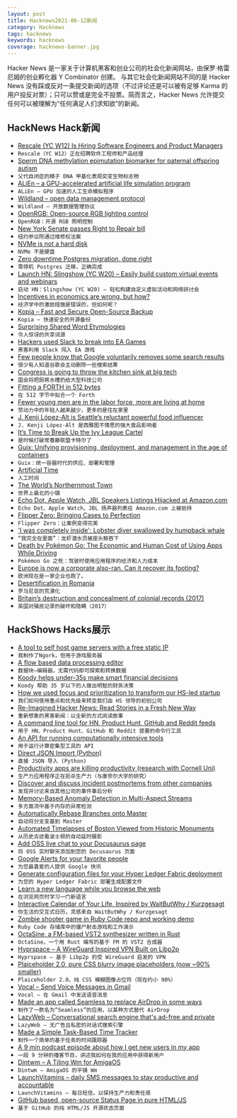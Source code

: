 ```yaml
---
layout: post
title: Hacknews2021-06-12新闻
category: Hacknews
tags: hacknews
keywords: hacknews
coverage: hacknews-banner.jpg
---
```


Hacker News 是一家关于计算机黑客和创业公司的社会化新闻网站，由保罗·格雷厄姆的创业孵化器 Y Combinator 创建。
与其它社会化新闻网站不同的是 Hacker News 没有踩或反对一条提交新闻的选项（不过评论还是可以被有足够 Karma 的用户投反对票）；只可以赞或是完全不投票。简而言之，Hacker News 允许提交任何可以被理解为“任何满足人们求知欲”的新闻。

## HackNews Hack新闻


- [Rescale (YC W12) Is Hiring Software Engineers and Product Managers](https://jobs.lever.co/rescale)
- `Rescale（YC W12）正在招聘软件工程师和产品经理`
- [Sperm DNA methylation epimutation biomarker for paternal offspring autism](https://doi.org/10.1186/s13148-020-00995-2)
- `父代自闭症的精子 DNA 甲基化表观突变生物标志物`
- [ALiEn – a GPU-accelerated artificial life simulation program](https://alien-project.org/)
- `ALiEn – GPU 加速的人工生命模拟程序`
- [Wildland – open data management protocol](https://wildland.io/)
- `Wildland – 开放数据管理协议`
- [OpenRGB: Open-source RGB lighting control](https://openrgb.org/)
- `OpenRGB：开源 RGB 照明控制`
- [New York Senate passes Right to Repair bill](https://www.ifixit.com/News/50722/victory-new-york-senate-passes-landmark-right-to-repair-bill)
- `纽约参议院通过维修权法案`
- [NVMe is not a hard disk](https://blog.koehntopp.info/2021/05/25/nvme-is-not-a-hard-disk.html)
- `NVMe 不是硬盘`
- [Zero downtime Postgres migration, done right](https://engineering.theblueground.com/blog/zero-downtime-postgres-migration-done-right/)
- `零停机 Postgres 迁移，正确完成`
- [Launch HN: Slingshow (YC W20) – Easily build custom virtual events and webinars](item?id=27474808)
- `启动 HN：Slingshow (YC W20) – 轻松构建自定义虚拟活动和网络研讨会`
- [Incentives in economics are wrong, but how?](https://wyclif.substack.com/p/incentives-in-economics-are-wrong)
- `经济学中的激励措施是错误的，但如何呢？`
- [Kopia – Fast and Secure Open-Source Backup](https://kopia.io/)
- `Kopia – 快速安全的开源备份`
- [Surprising Shared Word Etymologies](https://www.danielde.dev/blog/surprising-shared-word-etymologies/)
- `令人惊讶的共享词源`
- [Hackers used Slack to break into EA Games](https://www.vice.com/en/article/7kvkqb/how-ea-games-was-hacked-slack)
- `黑客利用 Slack 闯入 EA 游戏`
- [Few people know that Google voluntarily removes some search results](https://twitter.com/kashhill/status/1402986015107653647)
- `很少有人知道谷歌会主动删除一些搜索结果`
- [Congress is going to throw the kitchen sink at big tech](https://bigtechnology.substack.com/p/congress-is-going-to-throw-the-kitchen)
- `国会将把厨房水槽扔给大型科技公司`
- [Fitting a FORTH in 512 bytes](https://niedzejkob.p4.team/bootstrap/miniforth/)
- `在 512 字节中拟合一个 Forth`
- [Fewer young men are in the labor force, more are living at home](https://www.bloomberg.com/news/articles/2021-06-11/fewer-young-men-are-in-the-labor-force-more-are-living-at-home)
- `劳动力中的年轻人越来越少，更多的是住在家里`
- [J. Kenji López-Alt is Seattle’s reluctant powerful food influencer](https://www.seattletimes.com/life/food-drink/j-kenji-lopez-alt-is-seattles-most-powerful-food-influencer-and-its-most-reluctant-one/)
- `J. Kenji López-Alt 是西雅图不情愿的强大食品影响者`
- [It’s Time to Break Up the Ivy League Cartel](https://www.chronicle.com/article/how-meritocracy-became-trickle-down-education)
- `是时候打破常春藤联盟卡特尔了`
- [Guix: Unifying provisioning, deployment, and management in the age of containers](https://archive.fosdem.org/2020/schedule/event/guix/)
- `Guix：统一容器时代的供应、部署和管理`
- [Artificial Time](https://fortelabs.co/blog/artificial-time/)
- `人工时间`
- [The World’s Northernmost Town](https://www.scientificamerican.com/article/the-worlds-northernmost-town-is-changing-dramatically/)
- `世界上最北的小镇`
- [Echo Dot, Apple Watch, JBL Speakers Listings Hijacked at Amazon.com](https://sellercentral.amazon.com/forums/t/review-manipulation-amazon-echo-dot-listing-hijacked-seriosly/856604)
- `Echo Dot、Apple Watch、JBL 扬声器列表在 Amazon.com 上被劫持`
- [Flipper Zero: Bringing Cases to Perfection](https://blog.flipperzero.one/bringing-cases-to-perfection/)
- `Flipper Zero：让案例变得完美`
- ['I was completely inside': Lobster diver swallowed by humpback whale](https://capecodtimes.com/story/news/2021/06/11/humpback-whale-catches-michael-packard-lobster-driver-mouth-proviencetown-cape-cod/7653838002/)
- `“我完全在里面”：龙虾潜水员被座头鲸吞下`
- [Death by Pokémon Go: The Economic and Human Cost of Using Apps While Driving](https://papers.ssrn.com/sol3/papers.cfm?abstract_id=3073723)
- `Pokémon Go 之死：驾驶时使用应用程序的经济和人力成本`
- [Europe is now a corporate also-ran. Can it recover its footing?](https://www.economist.com/briefing/2021/06/05/once-a-corporate-heavyweight-europe-is-now-an-also-ran-can-it-recover-its-footing)
- `欧洲现在是一家企业也跑了。`
- [Desertification in Romania](https://www.geographyrealm.com/desertification-in-romania/)
- `罗马尼亚的荒漠化`
- [Britain’s destruction and concealment of colonial records (2017)](https://www.tandfonline.com/doi/full/10.1080/03086534.2017.1294256)
- `英国对殖民记录的破坏和隐瞒（2017）`


## HackShows Hacks展示

- [ A tool to self host game servers with a free static IP](https://playit.gg/)
- `我制作了Ngork，但用于游戏服务器`
- [ A flow based data processing editor](https://datablocks.pro/)
- `数据块–编辑器，无需代码即可探索和转换数据`
- [ Koody helps under-35s make smart financial decisions](https://www.koody.co/)
- `Koody 帮助 35 岁以下的人做出明智的财务决策`
- [ How we used focus and prioritization to transform our HS-led startup](https://blog.replit.com/petcode)
- `我们如何使用重点和优先级来转变我们由 HS 领导的初创公司`
- [ Re-Imagined Hacker News: Read Stories in a Fresh New Way](item?id=27453028)
- `重新想象的黑客新闻：以全新的方式阅读故事`
- [ A command line tool for HN, Product Hunt, GitHub and Reddit feeds](https://github.com/Mayandev/hacker-feeds-cli)
- `用于 HN、Product Hunt、GitHub 和 Reddit 提要的命令行工具`
- [ An API for running computationally intensive tools](https://www.trytoolchest.com/)
- `用于运行计算密集型工具的 API`
- [ Direct JSON Import (Python)](https://github.com/zaghaghi/direct-json-import)
- `直接 JSON 导入 (Python)`
- [ Productivity apps are killing productivity (research with Cornell Uni)](https://language.work/study/)
- `生产力应用程序正在扼杀生产力（与康奈尔大学的研究）`
- [ Discover and discuss incident postmortems from other companies](https://postmortem.io/)
- `发现并讨论来自其他公司的事件事后分析`
- [ Memory-Based Anomaly Detection in Multi-Aspect Streams](https://github.com/Stream-AD/MemStream)
- `多方面流中基于内存的异常检测`
- [ Automatically Rebase Branches onto Master](https://github.com/Timmmm/autorebase)
- `自动将分支变基到 Master`
- [ Automated Timelapses of Boston Viewed from Historic Monuments](https://bostontimelapse.org/)
- `从历史古迹看波士顿的自动延时摄影`
- [ Add OSS live chat to your Docusaurus page](https://github.com/papercups-io/docusaurus-plugin)
- `将 OSS 实时聊天添加到您的 Docusaurus 页面`
- [ Google Alerts for your favorite people](https://alias.co)
- `为您最喜爱的人提供 Google 快讯`
- [ Generate configuration files for your Hyper Ledger Fabric deployment](https://hlf-automater.herokuapp.com)
- `为您的 Hyper Ledger Fabric 部署生成配置文件`
- [ Learn a new language while you browse the web](https://www.fluent.co)
- `在浏览网页时学习一门新语言`
- [ Interactive Calendar of Your Life, Inspired by WaitButWhy / Kurzgesagt](https://henk23.github.io/your-life/)
- `你生活的交互式日历，灵感来自 WaitButWhy / Kurzgesagt`
- [ Zombie shooter game in Ruby Code repo and working demo](https://github.com/shanshaji/Tank-Vs-Zombie-Game-Ruby)
- `Ruby Code 存储库中的僵尸射击游戏和工作演示`
- [ OctaSine, a FM-based VST2 synthesizer written in Rust](https://github.com/greatest-ape/OctaSine)
- `OctaSine，一个用 Rust 编写的基于 FM 的 VST2 合成器`
- [ Hyprspace – A WireGuard Inspired VPN Built on Libp2p](https://github.com/hyprspace/hyprspace)
- `Hyprspace – 基于 Libp2p 的受 WireGuard 启发的 VPN`
- [ Plaiceholder 2.0, pure CSS blurry image placeholders (now ~90% smaller)](https://github.com/joe-bell/plaiceholder)
- `Plaiceholder 2.0，纯 CSS 模糊图像占位符（现在约小 90%）`
- [ Vocal – Send Voice Messages in Gmail](https://chrome.google.com/webstore/detail/vocal-send-voice-messages/boopggfapjaffppjmldgifjkgemgkgfd?hl=en&authuser=0)
- `Vocal – 在 Gmail 中发送语音消息`
- [ Made an app called Seamless to replace AirDrop in some ways](https://shinystone.net/seamless)
- `制作了一款名为“Seamless”的应用，以某种方式替代 AirDrop`
- [ LazyWeb – Conversational search engine that's ad-free and private](https://lazyweb.ai/)
- `LazyWeb – 无广告且私密的对话式搜索引擎`
- [ Made a Simple Task-Based Time Tracker](https://aitrack.work)
- `制作一个简单的基于任务的时间跟踪器`
- [ A 9 min podcast episode about how I get new users in my app](https://anchor.fm/wannabentrepreneur/episodes/33---How-I-get-new-users-e12jvm2)
- `一段 9 分钟的播客节目，讲述我如何在我的应用中获得新用户`
- [ Dintwm – A Tiling Wm for AmigaOS](https://github.com/RasmusEdgar/dintwm)
- `Dintwm – AmigaOS 的平铺 Wm`
- [ LaunchVitamins – daily SMS messages to stay productive and accountable](item?id=27477610)
- `LaunchVitamins – 每日短信，以保持生产力和责任感`
- [ GitHub based, open-source Status Page in pure HTML/JS](https://github.com/statsig-io/statuspage)
- `基于 GitHub 的纯 HTML/JS 开源状态页面`

